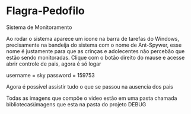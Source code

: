 # Flagra-Pedofilo
Sistema de Monitoramento

Ao rodar o sistema aparece um icone na barra de tarefas do Windows, precisamente na bandeija do sistema com o nome de Ant-Spywer, esse nome é justamente para que as crinças e adolecentes não percebão que estão sendo monitoradas.
Clique com o botão direito do mause e acesse abrir controle de pais, agora é só logar

username = sky
password = 159753

Agora é possível assistir tudo o que se passou na ausencia dos pais

Todas as imagens que compõe o video estão em uma pasta chamada bibliotecas\imagens que esta na pasta do projeto DEBUG
